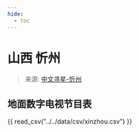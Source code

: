 ```yaml
---
hide:
  - toc
---
```


# 山西 忻州

> 来源: [中文寻星-忻州](http://dtmb.saoing.com/xinzhou.htm)

## 地面数字电视节目表

{{ read_csv("../../data/csv/xinzhou.csv") }}
